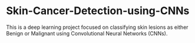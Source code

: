 # Skin-Cancer-Detection-using-CNNs
This is a deep learning project focused on classifying skin lesions as either Benign or Malignant using Convolutional Neural Networks (CNNs).
